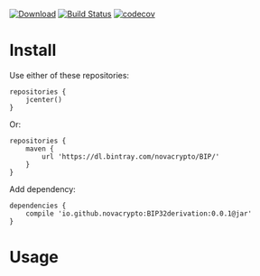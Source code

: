 [![Download](https://api.bintray.com/packages/novacrypto/BIP/BIP32derivation/images/download.svg)](https://bintray.com/novacrypto/BIP/BIP32derivation/_latestVersion) [![Build Status](https://travis-ci.org/NovaCrypto/BIP32derivation.svg?branch=master)](https://travis-ci.org/NovaCrypto/BIP32derivation) [![codecov](https://codecov.io/gh/NovaCrypto/BIP32derivation/branch/master/graph/badge.svg)](https://codecov.io/gh/NovaCrypto/BIP32derivation)

# Install

Use either of these repositories:

```
repositories {
    jcenter()
}
```

Or:

```
repositories {
    maven {
        url 'https://dl.bintray.com/novacrypto/BIP/'
    }
}
```

Add dependency:

```
dependencies {
    compile 'io.github.novacrypto:BIP32derivation:0.0.1@jar'
}

```

# Usage

